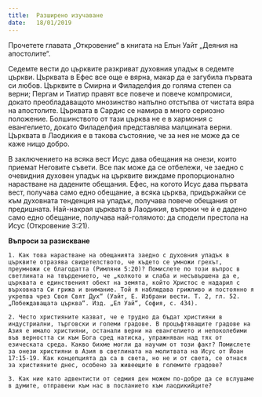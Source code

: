 ```yaml
---
title:  Разширено изучаване
date:   18/01/2019
---
```


Прочетете главата „Откровение“ в книгата на Елън Уайт „Деяния на апостолите“.

Седемте вести до църквите разкриват духовния упадък в седемте църкви. Църквата в Ефес все още е вярна, макар да е загубила първата си любов. Църквите в Смирна и Филаделфия до голяма степен са верни; Пергам и Тиатир правят все повече и повече компромиси, докато преобладаващото мнозинство напълно отстъпва от чистата вяра на апостолите. Църквата в Сардис се намира в много сериозно положение. Болшинството от тази църква не е в хармония с евангелието, докато Филаделфия представлява малцината верни. Църквата в Лаодикия е в такова състояние, че за нея не може да се каже нищо добро.

В заключението на всяка вест Исус дава обещания на онези, които приемат Неговите съвети. Все пак може да се отбележи, че заедно с очевидния духовен упадък на църквите виждаме пропорционално нарастване на дадените обещания. Ефес, на когото Исус дава първата вест, получава само едно обещание, а всяка църква, придържайки се към духовната тенденция на упадък, получава повече обещания от предишната. Най-накрая църквата в Лаодикия, въпреки че ѝ е дадено само едно обещание, получава най-голямото: да сподели престола на Исус (Откровение 3:21).

**Въпроси за разискване**

`1. Как това нарастване на обещанията заедно с духовния упадък в църквите отразява свидетелството, че където се умножи грехът, преумножи се благодатта (Римляни 5:20)? Помислете по този въпрос в светлината на твърдението, че „колкото и слаба и несъвършена да е, църквата е единственият обект на земята, който Христос е надарил с върховната Си грижа и внимание. Той я наблюдава грижливо и постоянно я укрепва чрез Своя Свят Дух“ (Уайт, Е. Избрани вести. Т. 2, гл. 52. „Побеждаващата църква“. Изд. „Ел Уай“, София, с. 434).` 

`2. Често християните казват, че е трудно да бъдат християни в индустриални, търговски и големи градове. В процъфтяващите градове на Азия е имало християни, останали верни на евангелието и непоколебими във верността си към Бога сред натиска, упражняван над тях от езическата среда. Какво бихме могли да научим от този факт? Помислете за онези християни в Азия в светлината на молитвата на Исус от Йоан 17:15-19. Как концепцията да са в света, но не и от света, се отнася за християните днес, особено за живеещите в големите градове?`

`3. Как ние като адвентисти от седмия ден можем по-добре да се вслушаме в думите, отправени към нас в посланието към лаодикийците?`